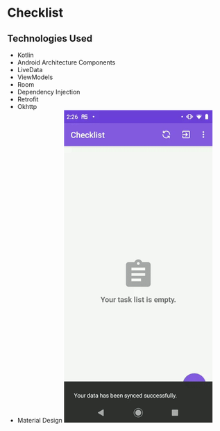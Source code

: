 # Checklist
## Technologies Used
* Kotlin
* Android Architecture Components
* LiveData
* ViewModels
* Room
* Dependency Injection
* Retrofit
* Okhttp
* Material Design
![alt-text](app/src/main/java/com/prismosis/checklist/utils/ChecklistGIF.gif)
